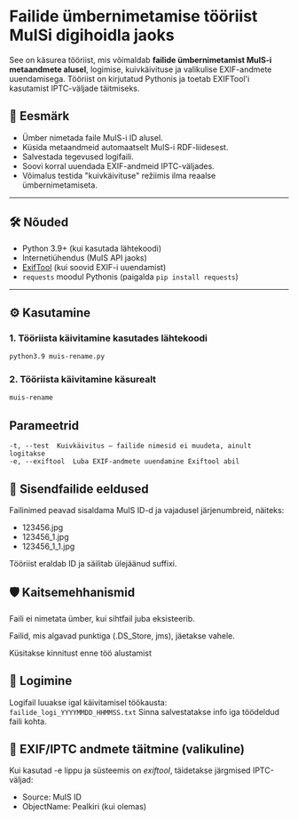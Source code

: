 # Failide ümbernimetamise tööriist MuISi digihoidla jaoks

See on käsurea tööriist, mis võimaldab **failide ümbernimetamist MuIS-i metaandmete alusel**, logimise, kuivkäivituse ja valikulise EXIF-andmete uuendamisega. Tööriist on kirjutatud Pythonis ja toetab EXIFTool'i kasutamist IPTC-väljade täitmiseks.

## 🎯 Eesmärk

- Ümber nimetada faile MuIS-i ID alusel.
- Küsida metaandmeid automaatselt MuIS-i RDF-liidesest.
- Salvestada tegevused logifaili.
- Soovi korral uuendada EXIF-andmeid IPTC-väljades.
- Võimalus testida "kuivkäivituse" režiimis ilma reaalse ümbernimetamiseta.

---

## 🛠 Nõuded

- Python 3.9+ (kui kasutada lähtekoodi)
- Internetiühendus (MuIS API jaoks)
- [ExifTool](https://exiftool.org/) (kui soovid EXIF-i uuendamist)
- `requests` moodul Pythonis (paigalda `pip install requests`)

---

## ⚙️ Kasutamine

### 1. Tööriista käivitamine kasutades lähtekoodi

```bash
python3.9 muis-rename.py
```
### 2. Tööriista käivitamine käsurealt

```bash
muis-rename
```

## Parameetrid
```
-t, --test	Kuivkäivitus – failide nimesid ei muudeta, ainult logitakse
-e, --exiftool	Luba EXIF-andmete uuendamine Exiftool abil
```

## 📁 Sisendfailide eeldused

Failinimed peavad sisaldama MuIS ID-d ja vajadusel järjenumbreid, näiteks:

- 123456.jpg
- 123456_1.jpg
- 123456_1_1.jpg

Tööriist eraldab ID ja säilitab ülejäänud suffixi.

## 🛡 Kaitsemehhanismid
Faili ei nimetata ümber, kui sihtfail juba eksisteerib.

Failid, mis algavad punktiga (.DS_Store, jms), jäetakse vahele.

Küsitakse kinnitust enne töö alustamist

## 📄 Logimine
Logifail luuakse igal käivitamisel töökausta: `failide_logi_YYYYMMDD_HHMMSS.txt`
Sinna salvestatakse info iga töödeldud faili kohta.

## 🧪 EXIF/IPTC andmete täitmine (valikuline)
Kui kasutad -e lippu ja süsteemis on *exiftool*, täidetakse järgmised IPTC-väljad:

- Source: MuIS ID
- ObjectName: Pealkiri (kui olemas)

